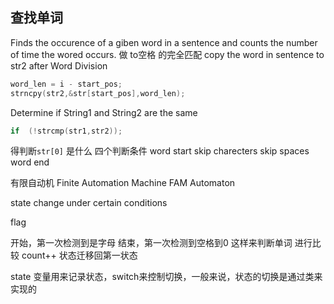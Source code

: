 ## 查找单词
Finds the occurence of a giben word in a sentence and counts the number of time the wored occurs.
做 to空格 的完全匹配
copy the word in sentence to str2 after Word Division
```c
word_len = i - start_pos;
strncpy(str2,&str[start_pos],word_len);
```
Determine if String1 and String2 are the same
```c
if  (!strcmp(str1,str2));
```
得判断`str[0]` 是什么
四个判断条件
word start
skip charecters
skip spaces 
word end

有限自动机 Finite Automation Machine FAM
Automaton

state change under certain conditions

flag

开始，第一次检测到是字母
结束，第一次检测到空格到0
这样来判断单词
进行比较
count++
状态迁移回第一状态

state 变量用来记录状态，switch来控制切换，一般来说，状态的切换是通过类来实现的